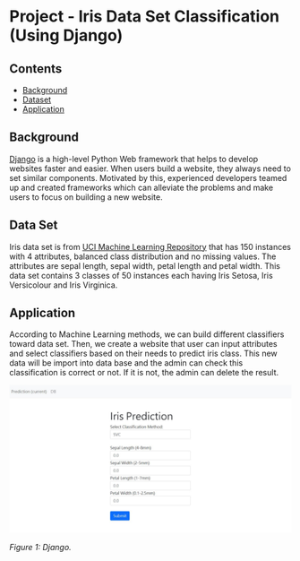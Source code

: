 # Project - Iris Data Set Classification (Using Django)

## Contents
* [Background](#background)
* [Dataset](#dataset)
* [Application](#application)

## Background
[Django](https://www.djangoproject.com/) is a high-level Python Web framework that helps to develop websites faster and easier. When users build a website, they always need to set similar components. Motivated by this, experienced developers teamed up and created frameworks which can alleviate the problems and make users to focus on building a new website.

## Data Set
Iris data set is from [UCI Machine Learning Repository](https://archive.ics.uci.edu/ml/datasets/iris) that has 150 instances with 4 attributes, balanced class distribution and no missing values. The attributes are sepal length, sepal width, petal length and petal width. This data set contains 3 classes of 50 instances each having Iris Setosa, Iris Versicolour and Iris Virginica.

## Application
According to Machine Learning methods, we can build different classifiers toward data set. Then, we create a website that user can input attributes and select classifiers based on their needs to predict iris class. This new data will be import into data base and the admin can check this classification is correct or not. If it is not, the admin can delete the result.

<img src="/image/django-iris.JPG" width="800"/> 

<em>Figure 1: Django.</em>
